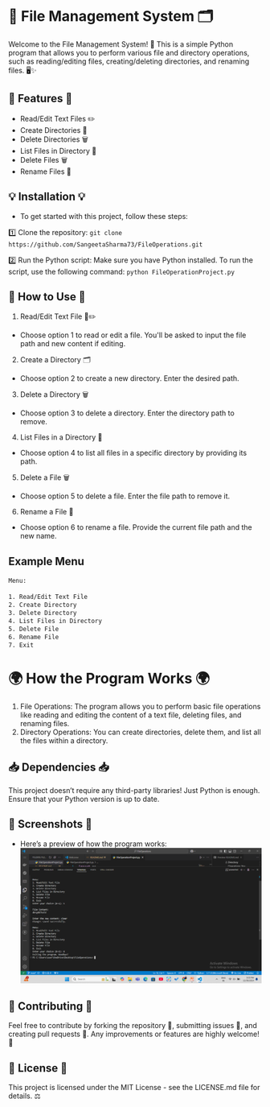 # 📂 File Management System 🗂️

Welcome to the File Management System! 🎉 This is a simple Python program that allows you to perform various file and directory operations, such as reading/editing files, creating/deleting directories, and renaming files. 🖥️✨

## 🚀 Features 🚀

- Read/Edit Text Files ✏️
- Create Directories 📁
- Delete Directories 🗑️
- List Files in Directory 📝
- Delete Files 🗑️
- Rename Files 🔄

## 💡 Installation 💡

- To get started with this project, follow these steps:

1️⃣ Clone the repository:
`git clone https://github.com/SangeetaSharma73/FileOperations.git`

2️⃣ Run the Python script:
Make sure you have Python installed. To run the script, use the following command:
`python FileOperationProject.py`

## 🌟 How to Use 🌟

1. Read/Edit Text File 📖✏️

- Choose option 1 to read or edit a file. You'll be asked to input the file path and new content if editing.

2. Create a Directory 🗂️

- Choose option 2 to create a new directory. Enter the desired path.

3. Delete a Directory 🗑️

- Choose option 3 to delete a directory. Enter the directory path to remove.

4. List Files in a Directory 📝

- Choose option 4 to list all files in a specific directory by providing its path.

5. Delete a File 🗑️

- Choose option 5 to delete a file. Enter the file path to remove it.

6. Rename a File 🔄

- Choose option 6 to rename a file. Provide the current file path and the new name.

## Example Menu

```text
Menu:

1. Read/Edit Text File
2. Create Directory
3. Delete Directory
4. List Files in Directory
5. Delete File
6. Rename File
7. Exit

```

# 🌍 How the Program Works 🌍

1. File Operations: The program allows you to perform basic file operations like reading and editing the content of a text file, deleting files, and renaming files.
2. Directory Operations: You can create directories, delete them, and list all the files within a directory.

## 📥 Dependencies 📥

This project doesn’t require any third-party libraries! Just Python is enough. Ensure that your Python version is up to date.

## 📸 Screenshots 📸

- Here’s a preview of how the program works:
  ![Img.png](Img.png)

## 💬 Contributing 💬

Feel free to contribute by forking the repository 🍴, submitting issues 🐞, and creating pull requests 🔄. Any improvements or features are highly welcome! 🙌

## 📄 License 📄

This project is licensed under the MIT License - see the LICENSE.md file for details. ⚖️
